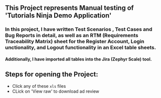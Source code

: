 ## This Project represents Manual testing of 'Tutorials Ninja Demo Application'
### In this project, I have written **Test Scenarios** , **Test Cases** and **Bug Reports** in **detail**, as well as an **RTM (Requirements Traceability Matrix)** sheet for the Register Account, Login unctionality, and Logout functionality in an Excel table sheets.
#### Additionally, I have imported all tables into the Jira (Zephyr Scale) tool.
## Steps for opening the Project:
- Click any of these `xls` files
- CLick on 'View raw' to download ad review
